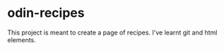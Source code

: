 # odin-recipes
This project is meant to create a page of recipes.
I've learnt git and html elements.